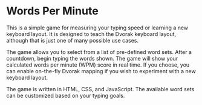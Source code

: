 # Words Per Minute

This is a simple game for measuring your typing speed or learning a new
keyboard layout.  It is designed to teach the Dvorak keyboard layout, although
that is just one of many possible use cases.

The game allows you to select from a list of pre-defined word sets.  After a
countdown, begin typing the words shown.  The game will show your calculated
words per minute (WPM) score in real time.  If you choose, you can enable
on-the-fly Dvorak mapping if you wish to experiment with a new keyboard layout.

The game is written in HTML, CSS, and JavaScript.  The available word sets can
be customized based on your typing goals.
